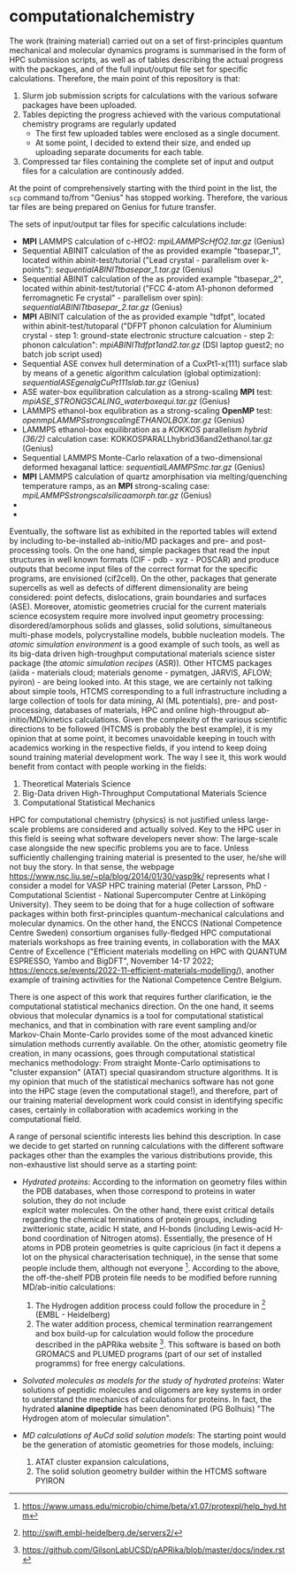 
# computationalchemistry

The work (training material) carried out on a set of first-principles quantum mechanical and molecular dynamics programs is summarised in the form of HPC submission scripts, as well as of tables describing the actual progress with the packages, and of the full input/output file set for specific calculations. Therefore, the main point of this repository is that:

1. Slurm job submission scripts for calculations with the various sofware packages have been uploaded.
1. Tables depicting the progress achieved with the various computational chemistry programs are regularly updated
   - The first few uploaded tables were enclosed as a single document.
   - At some point, I decided to extend their size, and ended up uploading separate documents for each table.
1. Compressed tar files containing the complete set of input and output files for a calculation are continously added.

At the point of comprehensively starting with the third point in the list, the `scp` command to/from "Genius" has stopped working. Therefore, the various tar files are being prepared on Genius for future transfer.

The sets of input/output tar files for specific calculations include:

 - **MPI** LAMMPS calculation of c-HfO2: *mpiLAMMPScHfO2.tar.gz* (Genius)
 - Sequential ABINIT calculation of the as provided example "tbasepar_1", located within abinit-test/tutorial ("Lead crystal - parallelism over k-points"): 
   *sequentialABINITtbasepar_1.tar.gz* (Genius)
 - Sequential ABINIT calculation of the as provided example "tbasepar_2", located within abinit-test/tutorial ("FCC 4-atom A1-phonon deformed ferromagnetic Fe 
   crystal" - parallelism over spin): *sequentialABINITtbasepar_2.tar.gz* (Genius)
 - **MPI** ABINIT calculation of the as provided example "tdfpt", located within abinit-test/tutoparal ("DFPT phonon calculation for Aluminium crystal - step 1: 
   ground-state electronic structure calcuation - step 2: phonon calculation": *mpiABINITtdfpt1and2.tar.gz* (DSI laptop guest2; no batch job script used)
 - Sequential ASE convex hull determination of a CuxPt1-x(111) surface slab by means of a genetic algorithm calculation (global optimization): 
   *sequentialASEgenalgCuPt111slab.tar.gz* (Genius)
 - ASE water-box equilibration calculation as a strong-scaling **MPI** test: *mpiASE_STRONGSCALING_waterboxequi.tar.gz* (Genius)
 - LAMMPS ethanol-box equlibration as a strong-scaling **OpenMP** test: *openmpLAMMPSstrongscalingETHANOLBOX.tar.gz* (Genius)
 - LAMMPS ethanol-box equilibration as a *KOKKOS* parallelism *hybrid (36/2)* calculation case: KOKKOSPARALLhybrid36and2ethanol.tar.gz (Genius)
 - Sequential LAMMPS Monte-Carlo relaxation of a two-dimensional deformed hexaganal lattice: *sequentialLAMMPSmc.tar.gz* (Genius)
 - **MPI** LAMMPS calculation of quartz amorphisation via melting/quenching temperature ramps, as an **MPI** strong-scaling case: *mpiLAMMPSstrongscalsilicaamorph.tar.gz* (Genius)
 - 
 - 
 
Eventually, the software list as exhibited in the reported tables will extend by including to-be-installed ab-initio/MD packages and pre- and post- processing tools. On the one hand, simple packages that read the input structures in well known formats (CIF - pdb - xyz - POSCAR) and produce outputs that become input files of the correct format for the specific programs, are envisioned (cif2cell). On the other, packages that generate supercells as well as defects of different dimensionality are being considered: point defects, dislocations, grain boundaries and surfaces (ASE). Moreover, atomistic geometries crucial for the current materials science ecosystem require more involved input geometry processing: disordered/amorphous solids and glasses, solid solutions, simultaneous multi-phase models, polycrystalline models, bubble nucleation models. The *atomic simulation environment* is a good example of such tools, as well as its big-data driven high-troughput computational materials science sister package (the *atomic simulation recipes* (ASR)). Other HTCMS packages (aiida - materials cloud; materials genome - pymatgen, JARVIS, AFLOW; pyiron) - are being looked into. At this stage, we are certainly not talking about simple tools, HTCMS corresponding to a full infrastructure including a large collection of tools for data mining, AI (ML potentials), pre- and post-processing, databases of materials, HPC and online high-througput ab-initio/MD/kinetics calculations. Given the complexity of the various scientific directions to be followed (HTCMS is probably the best example), it is my opinion that at some point, it becomes unavoidable keeping in touch with academics working in the respective fields, if you intend to keep doing sound training material development work. The way I see it, this work would benefit from contact with people working in the fields:

1. Theoretical Materials Science
1. Big-Data driven High-Throughput Computational Materials Science
1. Computational Statistical Mechanics

HPC for computational chemistry (physics) is not justified unless large-scale problems are considered and actually solved. Key to the HPC user in this field is seeing what software developers never show: The large-scale case alongside the new specific problems you are to face. Unless sufficiently challenging training material is presented to the user, he/she will not buy the story. In that sense, the webpage https://www.nsc.liu.se/~pla/blog/2014/01/30/vasp9k/ represents what I consider a model for VASP HPC training material (Peter Larsson, PhD - Computational Scientist - National Supercomputer Centre at Linköping University). They seem to be doing that for a huge collection of software packages within both first-principles quantum-mechanical calculations and molecular dynamics. On the other hand, the ENCCS (National Competence Centre Sweden) consortium organises fully-fledged HPC computational materials workshops as free training events, in collaboration with the MAX Centre of Excellence ("Efficient materials modelling on HPC with QUANTUM ESPRESSO, Yambo and BigDFT", November 14-17 2022; https://enccs.se/events/2022-11-efficient-materials-modelling/), another example of training activities for the National Competence Centre Belgium.

There is one aspect of this work that requires further clarification, ie the computational statistical mechanics direction. On the one hand, it seems obvious that molecular dynamics is a tool for computational statistical mechanics, and that in combination with rare event sampling and/or Markov-Chain Monte-Carlo provides some of the most advanced kinetic simulation methods currently available. On the other, atomistic geometry file creation, in many ocassions, goes through computational statistical mechanics methodology: From straight Monte-Carlo optimisations to "cluster expansion" (ATAT) special quasirandom structure algorithms.
It is my opinion that much of the statistical mechanics software has not gone into the HPC stage (even the computational stage!), and therefore, part of our training material development work could consist in identifying specific cases, certainly in collaboration with academics working in the computational field.

A range of personal scientific interests lies behind this description. In case we decide to get started on running calculations with the different software packages other than the examples the various distributions provide, this non-exhaustive list should serve as a starting point:

 - *Hydrated proteins*:
   According to the information on geometry files within the PDB databases, when those correspond to proteins in water solution, they do not include           
   explcit water molecules. On the other hand, there exist critical details regarding the chemical terminations of protein groups, including zwitterionic 
   state, acidic H state, and H-bonds (including Lewis-acid H-bond coordination of Nitrogen atoms). Essentially, the presence of H atoms in PDB protein 
   geometries is quite capricious (in fact it depens a lot on the physical characterisation technique), in the sense that some people include them, although not 
   everyone [^1]. According to the above, the off-the-shelf PDB protein file needs to be modified before running MD/ab-initio calculations:

    1. The Hydrogen addition process could follow the procedure in [^2] (EMBL - Heidelberg)
    2. The water addition process, chemical termination rearrangement and box build-up for calculation would follow the procedure described in the pAPRika 
       website [^3]. This software is based on both GROMACS and PLUMED programs (part of our set of installed programms) for free energy calculations.

 - *Solvated molecules as models for the study of hydrated proteins*:
   Water solutions of peptidic molecules and oligomers are key systems in order to understand the mechanics of calculations for proteins. In fact, the 
   hydrated **alanine dipeptide** has been denominated (PG Bolhuis) "The Hydrogen atom of molecular simulation".

 - *MD calculations of AuCd solid solution models*:
   The starting point would be the generation of atomistic geometries for those models, incluing:
   1. ATAT cluster expansion calculations,
   2. The solid solution geometry builder within the HTCMS software PYIRON

[^1]: https://www.umass.edu/microbio/chime/beta/x1.07/protexpl/help_hyd.htm
[^2]: http://swift.embl-heidelberg.de/servers2/
[^3]: https://github.com/GilsonLabUCSD/pAPRika/blob/master/docs/index.rst
